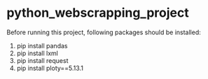 # python_webscrapping_project

Before running this project, following packages should be installed:
1. pip install pandas
2. pip install lxml
3. pip install request
4. pip install ploty==5.13.1
